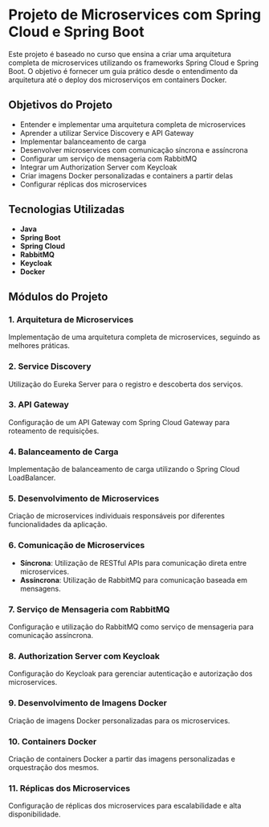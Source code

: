 # Projeto de Microservices com Spring Cloud e Spring Boot

Este projeto é baseado no curso que ensina a criar uma arquitetura completa de microservices utilizando os frameworks Spring Cloud e Spring Boot. O objetivo é fornecer um guia prático desde o entendimento da arquitetura até o deploy dos microserviços em containers Docker.

## Objetivos do Projeto

- Entender e implementar uma arquitetura completa de microservices
- Aprender a utilizar Service Discovery e API Gateway
- Implementar balanceamento de carga
- Desenvolver microservices com comunicação síncrona e assíncrona
- Configurar um serviço de mensageria com RabbitMQ
- Integrar um Authorization Server com Keycloak
- Criar imagens Docker personalizadas e containers a partir delas
- Configurar réplicas dos microservices

## Tecnologias Utilizadas

- **Java**
- **Spring Boot**
- **Spring Cloud**
- **RabbitMQ**
- **Keycloak**
- **Docker**

## Módulos do Projeto

### 1. Arquitetura de Microservices
Implementação de uma arquitetura completa de microservices, seguindo as melhores práticas.

### 2. Service Discovery
Utilização do Eureka Server para o registro e descoberta dos serviços.

### 3. API Gateway
Configuração de um API Gateway com Spring Cloud Gateway para roteamento de requisições.

### 4. Balanceamento de Carga
Implementação de balanceamento de carga utilizando o Spring Cloud LoadBalancer.

### 5. Desenvolvimento de Microservices
Criação de microservices individuais responsáveis por diferentes funcionalidades da aplicação.

### 6. Comunicação de Microservices
- **Síncrona**: Utilização de RESTful APIs para comunicação direta entre microservices.
- **Assíncrona**: Utilização de RabbitMQ para comunicação baseada em mensagens.

### 7. Serviço de Mensageria com RabbitMQ
Configuração e utilização do RabbitMQ como serviço de mensageria para comunicação assíncrona.

### 8. Authorization Server com Keycloak
Configuração do Keycloak para gerenciar autenticação e autorização dos microservices.

### 9. Desenvolvimento de Imagens Docker
Criação de imagens Docker personalizadas para os microservices.

### 10. Containers Docker
Criação de containers Docker a partir das imagens personalizadas e orquestração dos mesmos.

### 11. Réplicas dos Microservices
Configuração de réplicas dos microservices para escalabilidade e alta disponibilidade.
